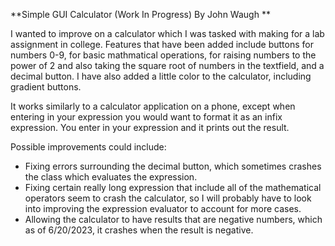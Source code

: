 **Simple GUI Calculator (Work In Progress)
By John Waugh
**

I wanted to improve on a calculator which I was tasked with making for a lab assignment in college. Features that have been added include buttons for numbers 0-9, for basic mathmatical operations, for raising numbers to the power of 2 and also taking the square root of numbers in the textfield, and a decimal button. I have also added a little color to the calculator, including gradient buttons. 

It works similarly to a calculator application on a phone, except when entering in your expression you would want to format it as an infix expression. You enter in your expression and it prints out the result.

Possible improvements could include:
- Fixing errors surrounding the decimal button, which sometimes crashes the class which evaluates the expression. 
- Fixing certain really long expression that include all of the mathematical operators seem to crash the calculator, so I will probably have to look into improving the expression evaluator to account for more cases.
- Allowing the calculator to have results that are negative numbers, which as of 6/20/2023, it crashes when the result is negative.
